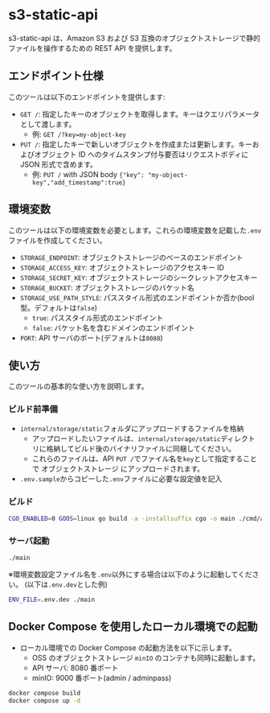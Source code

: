 # s3-static-api

s3-static-api は、Amazon S3 および S3 互換のオブジェクトストレージで静的ファイルを操作するための REST API を提供します。

## エンドポイント仕様

このツールは以下のエンドポイントを提供します:

- `GET /`: 指定したキーのオブジェクトを取得します。キーはクエリパラメータとして渡します。
  - 例: `GET /?key=my-object-key`
- `PUT /`: 指定したキーで新しいオブジェクトを作成または更新します。キーおよびオブジェクト ID へのタイムスタンプ付与要否はリクエストボディに JSON 形式で含めます。
  - 例: `PUT /` with JSON body `{"key": "my-object-key","add_timestamp":true}`

## 環境変数

このツールは以下の環境変数を必要とします。これらの環境変数を記載した`.env`ファイルを作成してください。

- `STORAGE_ENDPOINT`: オブジェクトストレージのベースのエンドポイント
- `STORAGE_ACCESS_KEY`: オブジェクトストレージのアクセスキー ID
- `STORAGE_SECRET_KEY`: オブジェクトストレージのシークレットアクセスキー
- `STORAGE_BUCKET`: オブジェクトストレージのバケット名
- `STORAGE_USE_PATH_STYLE`: パススタイル形式のエンドポイントか否か(bool 型。デフォルトは`false`)
  - `true`: パススタイル形式のエンドポイント
  - `false`: バケット名を含むドメインのエンドポイント
- `PORT`: API サーバのポート(デフォルトは`8080`)

## 使い方

このツールの基本的な使い方を説明します。

### ビルド前準備

- `internal/storage/static`フォルダにアップロードするファイルを格納
  - アップロードしたいファイルは、`internal/storage/static`ディレクトリに格納してビルド後のバイナリファイルに同梱してください。
  - これらのファイルは、API `PUT /`でファイル名を`key`として指定することで オブジェクトストレージ にアップロードされます。
- `.env.sample`からコピーした`.env`ファイルに必要な設定値を記入

### ビルド

```bash
CGO_ENABLED=0 GOOS=linux go build -a -installsuffix cgo -o main ./cmd/api-server/main.go
```

### サーバ起動

```bash
./main
```

※環境変数設定ファイル名を`.env`以外にする場合は以下のように起動してください。 (以下は`.env.dev`とした例)

```bash
ENV_FILE=.env.dev ./main
```

## Docker Compose を使用したローカル環境での起動

- ローカル環境での Docker Compose の起動方法を以下に示します。
  - OSS のオブジェクトストレージ `minIO` のコンテナも同時に起動します。
  - API サーバ: 8080 番ポート
  - minIO: 9000 番ポート(admin / adminpass)

```bash
docker compose build
docker compose up -d
```
